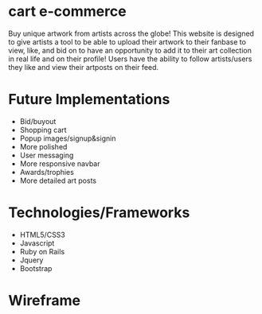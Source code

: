 cart e-commerce
=======
Buy unique artwork from artists across the globe! This website is designed to give artists a tool to be able to upload their artwork to their fanbase to view, like, and bid on to have an opportunity to add it to their art collection in real life and on their profile! Users have the ability to follow artists/users they like and view their artposts on their feed.



Future Implementations
=====
* Bid/buyout
* Shopping cart
* Popup images/signup&signin
* More polished
* User messaging
* More responsive navbar
* Awards/trophies
* More detailed art posts

Technologies/Frameworks
===
* HTML5/CSS3
* Javascript
* Ruby on Rails
* Jquery
* Bootstrap

Wireframe
====


